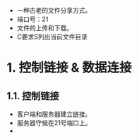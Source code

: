 - 一种古老的文件分享方式。
- 端口号：21
- 文件的上传和下载。
- C要求S列出当前文件目录
# 1. 控制链接 & 数据连接
## 1.1. 控制链接
- 客户端和服务器建立链接。
- 服务器守候在21号端口上。
- 
